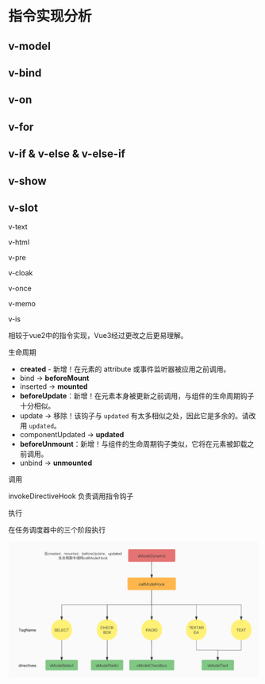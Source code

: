 # 指令实现分析



## v-model

## v-bind

## v-on

## v-for

## v-if & v-else & v-else-if

## v-show

## v-slot

v-text

v-html

v-pre

v-cloak

v-once

v-memo

v-is





相较于vue2中的指令实现，Vue3经过更改之后更易理解。



生命周期

- **created** - 新增！在元素的 attribute 或事件监听器被应用之前调用。
- bind → **beforeMount**
- inserted → **mounted**
- **beforeUpdate**：新增！在元素本身被更新之前调用，与组件的生命周期钩子十分相似。
- update → 移除！该钩子与 `updated` 有太多相似之处，因此它是多余的。请改用 `updated`。
- componentUpdated → **updated**
- **beforeUnmount**：新增！与组件的生命周期钩子类似，它将在元素被卸载之前调用。
- unbind -> **unmounted**





调用

invokeDirectiveHook 负责调用指令钩子



执行

在任务调度器中的三个阶段执行

![v-model](../assets/images/directives/V-model.jpg)